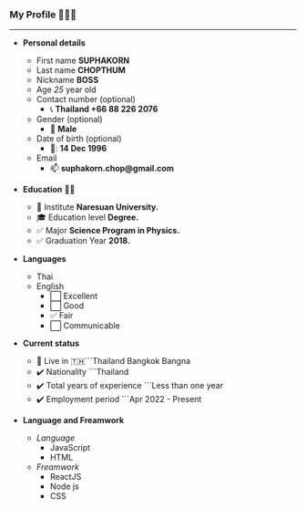 ### __My Profile__ 👋👋👋
---------------------------------------------------------------------------------------------
- **Personal details**
    - First name __SUPHAKORN__
    - Last name __CHOPTHUM__
    - Nickname  __BOSS__
    - Age _25_ year old
    - Contact number (optional)
        - :telephone_receiver: __Thailand +66 88 226 2076__
    - Gender (optional) 
        - :man: __Male__
    - Date of birth (optional)
        - 📅: __14 Dec 1996__
    - Email 
        - :mailbox: __suphakorn.chop@gmail.com__

- **Education** 👨‍🎓
    - :school: Institute __Naresuan University.__
    - :mortar_board: Education level __Degree.__
    - :white_check_mark: Major __Science Program in Physics.__
    - :white_check_mark: Graduation Year __2018.__

- **Languages**
    - Thai 
    - English 
        - :white_large_square: Excellent   
        - :white_large_square: Good        
        - :white_check_mark: Fair
        - :white_large_square: Communicable  

- **Current status** 
    - :round_pushpin: Live in 🇹🇭```Thailand Bangkok Bangna 
    - :heavy_check_mark: Nationality ```Thailand
    - :heavy_check_mark: Total years of experience ```Less than one year
    - :heavy_check_mark: Employment period ```Apr 2022 - Present

- **Language and Freamwork**
    - *Language*
        - JavaScript
        - HTML
    - *Freamwork*
        - ReactJS
        - Node js
        - CSS



<!--
**SuphakornChopthum/SuphakornChopthum** is a ✨ _special_ ✨ repository because its `README.md` (this file) appears on your GitHub profile.

Here are some ideas to get you started:

- 🔭 I’m currently working on ...
- 🌱 I’m currently learning ...
- 👯 I’m looking to collaborate on ...
- 🤔 I’m looking for help with ...
- 💬 Ask me about ...
- 📫 How to reach me: ...
- 😄 Pronouns: ...
- ⚡ Fun fact: ...
-->

